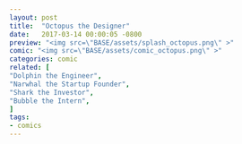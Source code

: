 ```yaml
---
layout: post
title:  "Octopus the Designer"
date:   2017-03-14 00:00:05 -0800
preview: "<img src=\"BASE/assets/splash_octopus.png\" >"
comic: "<img src=\"BASE/assets/comic_octopus.png\" >"
categories: comic
related: [
"Dolphin the Engineer",
"Narwhal the Startup Founder",
"Shark the Investor",
"Bubble the Intern",
]
tags:
- comics
---
```

